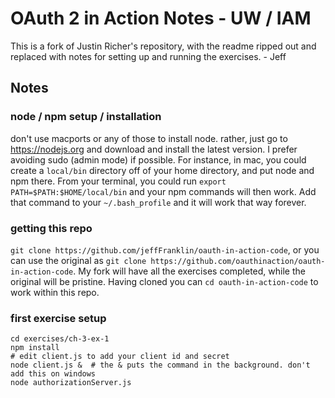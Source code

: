 # OAuth 2 in Action Notes - UW / IAM

This is a fork of Justin Richer's repository, with the readme ripped out and replaced with notes for setting up and running the exercises. - Jeff

## Notes

### node / npm setup / installation
don't use macports or any of those to install node. rather, just go to https://nodejs.org and download and install the latest version. I prefer avoiding sudo (admin mode) if possible. For instance, in mac, you could create a `local/bin` directory off of your home directory, and put node and npm there. From your terminal, you could run `export PATH=$PATH:$HOME/local/bin` and your npm commands will then work. Add that command to your `~/.bash_profile` and it will work that way forever.
### getting this repo
`git clone https://github.com/jeffFranklin/oauth-in-action-code`, or you can use the original as `git clone https://github.com/oauthinaction/oauth-in-action-code`. My fork will have all the exercises completed, while the original will be pristine. Having cloned you can `cd oauth-in-action-code` to work within this repo.
### first exercise setup
```
cd exercises/ch-3-ex-1
npm install
# edit client.js to add your client id and secret
node client.js &  # the & puts the command in the background. don't add this on windows
node authorizationServer.js
```
